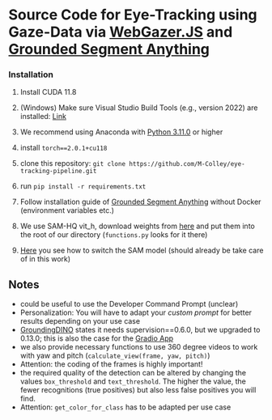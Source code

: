 # Source Code for Eye-Tracking using Gaze-Data via [WebGazer.JS](https://github.com/brownhci/WebGazer) and [Grounded Segment Anything](https://github.com/IDEA-Research/Grounded-Segment-Anything)


### Installation

1. Install CUDA 11.8
2. (Windows) Make sure Visual Studio Build Tools (e.g., version 2022) are installed: [Link](https://code.visualstudio.com/docs/cpp/config-msvc)
3. We recommend using Anaconda with [Python 3.11.0](https://www.python.org/downloads/release/python-3110/) or higher
4. install `torch==2.0.1+cu118`

5. clone this repository: `git clone https://github.com/M-Colley/eye-tracking-pipeline.git`
6. run `pip install -r requirements.txt`


7. Follow installation guide of [Grounded Segment Anything](https://github.com/IDEA-Research/Grounded-Segment-Anything) without Docker (environment variables etc.)
8. We use SAM-HQ vit_h, download weights from [here](https://github.com/SysCV/sam-hq/issues/5) and put them into the root of our directory (`functions.py` looks for it there)
9. [Here](https://github.com/IDEA-Research/Grounded-Segment-Anything/blob/main/grounded_sam_demo.py) you see how to switch the SAM model (should already be take care of in this work)


## Notes

- could be useful to use the Developer Command Prompt (unclear)
- Personalization: You will have to adapt your *custom prompt* for better results depending on your use case
- [GroundingDINO](https://github.com/IDEA-Research/GroundingDINO) states it needs supervision==0.6.0, but we upgraded to 0.13.0; this is also the case for the [Gradio App](https://huggingface.co/spaces/yizhangliu/Grounded-Segment-Anything)
- we also provide necessary functions to use 360 degree videos to work with yaw and pitch (`calculate_view(frame, yaw, pitch)`)
- Attention: the coding of the frames is highly important!
- the required quality of the detection can be altered by changing the values `box_threshold` and `text_threshold`. The higher the value, the fewer recognitions (true positives) but also less false positives you will find.
- Attention: `get_color_for_class` has to be adapted per use case